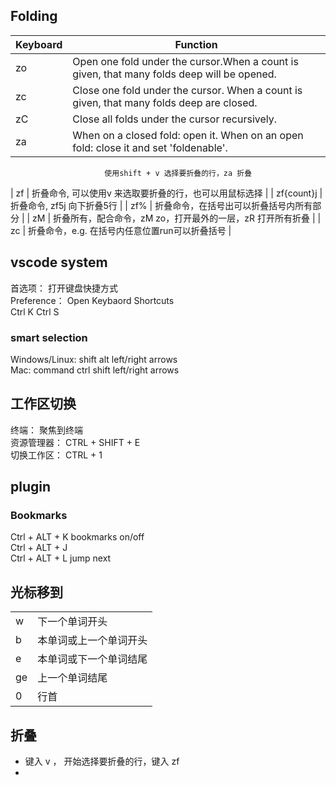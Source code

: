 ## Folding
|    Keyboard         |   Function                                                        |
|---------------------|-------------------------------------------------------------------|
|      zo             |  Open one fold under the cursor.When a count is given, that many folds deep will be opened.|                                              |      zO             |  Open all folds under the cursor recursively                      |
|      zc             |  Close one fold under the cursor. When a count is given, that many folds deep are closed. |
|      zC             |  Close all folds under the cursor recursively.                    |
|      za             |  When on a closed fold: open it. When on an open fold: close it and set 'foldenable'.      |
                         使用shift + v 选择要折叠的行，za 折叠
|      zf             | 折叠命令, 可以使用v 来选取要折叠的行，也可以用鼠标选择                 |
|      zf{count}j     | 折叠命令, zf5j 向下折叠5行                                          |
|      zf%            | 折叠命令，在括号出可以折叠括号内所有部分                               |
|      zM             | 折叠所有，配合命令，zM  zo，打开最外的一层，zR 打开所有折叠             |
|      zc             | 折叠命令，e.g. 在括号内任意位置run可以折叠括号                         |


## vscode system  
首选项： 打开键盘快捷方式  
Preference： Open Keybaord Shortcuts  
Ctrl K  Ctrl  S


### smart selection
Windows/Linux:  shift alt left/right arrows  
Mac:            command ctrl shift left/right arrows



## 工作区切换
终端： 聚焦到终端        
资源管理器：             CTRL + SHIFT + E  
切换工作区：             CTRL + 1  


## plugin

### Bookmarks
Ctrl + ALT +  K    bookmarks on/off  
Ctrl + ALT +  J  
Ctrl + ALT +  L    jump next

## 光标移到

|              |                          |
|--------------|--------------------------|
|      w       | 下一个单词开头            |
|      b       | 本单词或上一个单词开头     |
|      e       | 本单词或下一个单词结尾     |
|      ge      | 上一个单词结尾            |
|      0       | 行首                     |


## 折叠
- 键入 v ， 开始选择要折叠的行，键入 zf
- 

